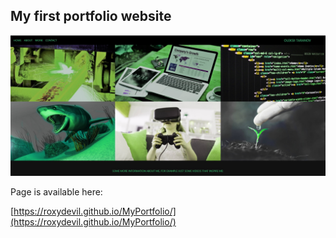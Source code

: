 ## My first portfolio website

![main page](readme/figure1.jpg)

Page is available here:

[https://roxydevil.github.io/MyPortfolio/](https://roxydevil.github.io/MyPortfolio/)
